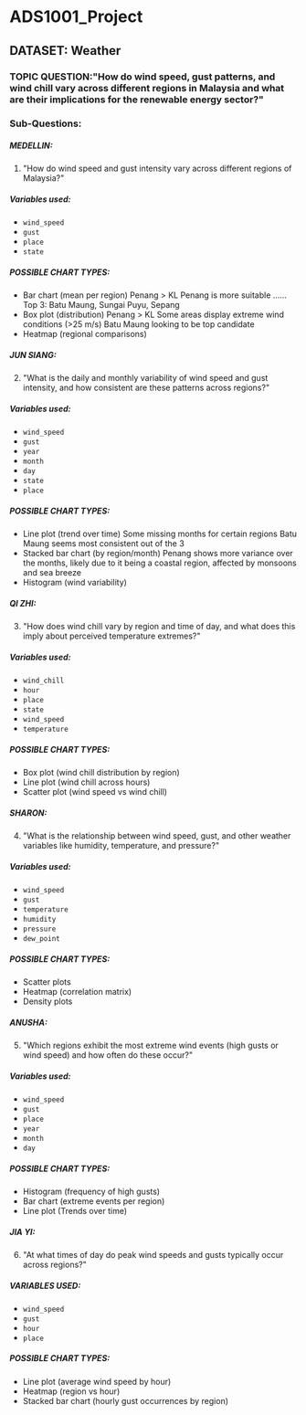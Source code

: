 # ADS1001_Project

## DATASET: Weather
### TOPIC QUESTION:"How do wind speed, gust patterns, and wind chill vary across different regions in Malaysia and what are their implications for the renewable energy sector?"

### Sub-Questions:
##### **MEDELLIN:**
1. "How do wind speed and gust intensity vary across different regions of Malaysia?"
##### Variables used: 
- `wind_speed`
- `gust`
- `place`
- `state`
##### POSSIBLE CHART TYPES: 
- Bar chart (mean per region)
Penang > KL
Penang is more suitable ……
Top 3: Batu Maung, Sungai Puyu, Sepang
- Box plot (distribution)
Penang > KL
Some areas display extreme wind conditions (>25 m/s)
Batu Maung looking to be top candidate
- Heatmap (regional comparisons)

##### **JUN SIANG:**
2. "What is the daily and monthly variability of wind speed and gust intensity, and how consistent are these patterns across regions?"
##### Variables used: 
- `wind_speed`
- `gust`
- `year`
- `month`
- `day`
- `state`
- `place`
##### POSSIBLE CHART TYPES: 
- Line plot (trend over time)
	Some missing months for certain regions
	Batu Maung seems most consistent out of the 3
- Stacked bar chart (by region/month) 
Penang shows more variance over the months, likely due to it being a coastal region, affected by monsoons and sea breeze
- Histogram (wind variability)


##### **QI ZHI:**
3. "How does wind chill vary by region and time of day, and what does this imply about perceived temperature extremes?"
##### Variables used: 
- `wind_chill`
- `hour`
- `place`
- `state`
- `wind_speed`
- `temperature`
##### POSSIBLE CHART TYPES: 
- Box plot (wind chill distribution by region)
- Line plot (wind chill across hours)
- Scatter plot (wind speed vs wind chill)

##### **SHARON:**
4. "What is the relationship between wind speed, gust, and other weather variables like humidity, temperature, and pressure?"
##### Variables used: 
- `wind_speed`
- `gust`
- `temperature`
- `humidity`
- `pressure`
- `dew_point`
##### POSSIBLE CHART TYPES: 
- Scatter plots
- Heatmap (correlation matrix)
- Density plots

##### **ANUSHA:**
5. "Which regions exhibit the most extreme wind events (high gusts or wind speed) and how often do these occur?"
##### Variables used: 
- `wind_speed`
- `gust`
- `place`
- `year`
- `month`
- `day`
##### POSSIBLE CHART TYPES: 
- Histogram (frequency of high gusts)
- Bar chart (extreme events per region)
- Line plot (Trends over time)

##### **JIA YI:**
6. "At what times of day do peak wind speeds and gusts typically occur across regions?"
##### VARIABLES USED: 
- `wind_speed`
- `gust`
- `hour`
- `place`
##### POSSIBLE CHART TYPES: 
- Line plot (average wind speed by hour)
- Heatmap (region vs hour)
- Stacked bar chart (hourly gust occurrences by region)
